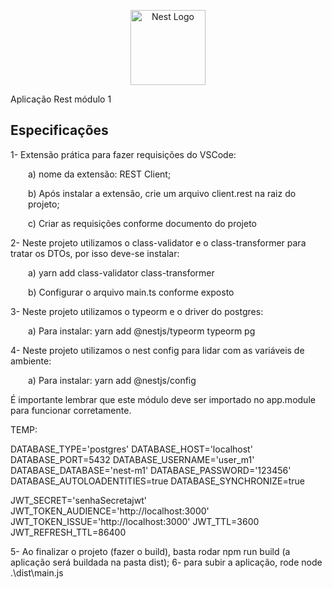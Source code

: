 <p align="center">
  <a href="http://nestjs.com/" target="blank"><img src="https://nestjs.com/img/logo-small.svg" width="120" alt="Nest Logo" /></a>
</p>

[circleci-image]: https://img.shields.io/circleci/build/github/nestjs/nest/master?token=abc123def456
[circleci-url]: https://circleci.com/gh/nestjs/nest


<p>
Aplicação Rest módulo 1
</p>


## Especificações
1- Extensão prática para fazer requisições do VSCode:
<p style="margin-left: 2em"> a) nome da extensão: REST Client;</p>
<p style="margin-left: 2em"> b) Após instalar a extensão, crie um arquivo client.rest na raiz do projeto;</p>
<p style="margin-left: 2em"> c) Criar as requisições conforme documento do projeto</p>

2- Neste projeto utilizamos o class-validator e o class-transformer para tratar os DTOs, por isso deve-se instalar:
<p style="margin-left: 2em"> a) yarn add class-validator class-transformer</p>
<p style="margin-left: 2em"> b) Configurar o arquivo main.ts conforme exposto</p>

3- Neste projeto utilizamos o typeorm e o driver do postgres:
<p style="margin-left: 2em"> a) Para instalar: yarn add @nestjs/typeorm typeorm pg</p>

4- Neste projeto utilizamos o nest config para lidar com as variáveis de ambiente:
<p style="margin-left: 2em"> a) Para instalar: yarn add @nestjs/config</p>

É importante lembrar que este módulo deve ser importado no app.module para funcionar corretamente.


TEMP:

DATABASE_TYPE='postgres'
DATABASE_HOST='localhost'
DATABASE_PORT=5432
DATABASE_USERNAME='user_m1'
DATABASE_DATABASE='nest-m1'
DATABASE_PASSWORD='123456'
DATABASE_AUTOLOADENTITIES=true
DATABASE_SYNCHRONIZE=true

JWT_SECRET='senhaSecretajwt'
JWT_TOKEN_AUDIENCE='http://localhost:3000'
JWT_TOKEN_ISSUE='http://localhost:3000'
JWT_TTL=3600
JWT_REFRESH_TTL=86400


5- Ao finalizar o projeto (fazer o build), basta rodar npm run build (a aplicação será buildada na pasta dist);
6- para subir a aplicação, rode node .\dist\main.js
